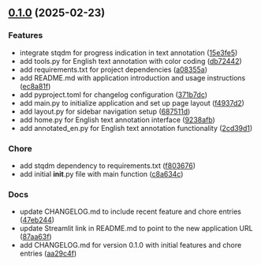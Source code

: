<!-- insertion marker -->
<a name="0.1.0"></a>

## [0.1.0](https://github.com///compare/18a9b8542f17abcabc0fc9e74eed511812e4abe9...0.1.0) (2025-02-23)

### Features

- integrate stqdm for progress indication in text annotation ([15e3fe5](https://github.com///commit/15e3fe5e9d8c4f0ad8484a1ab34877761cc37356))
- add tools.py for English text annotation with color coding ([db72442](https://github.com///commit/db72442adef41ddcaeb4ac0bfaaf55d42f54dba1))
- add requirements.txt for project dependencies ([a08355a](https://github.com///commit/a08355af3b748ce516f04868720ef90cecaf2a68))
- add README.md with application introduction and usage instructions ([ec8a81f](https://github.com///commit/ec8a81f6ed5bd386e64062dece49030671ad4a17))
- add pyproject.toml for changelog configuration ([371b7dc](https://github.com///commit/371b7dc23ad47b7c15051c01e78e5c07d184e361))
- add main.py to initialize application and set up page layout ([f4937d2](https://github.com///commit/f4937d28cf0329d96787756c197d2798f6853e96))
- add layout.py for sidebar navigation setup ([687511d](https://github.com///commit/687511d397809bce127267134768e721809d84ee))
- add home.py for English text annotation interface ([9238afb](https://github.com///commit/9238afb975ff1019c3fdf5e53bd39d74b322bfe1))
- add annotated_en.py for English text annotation functionality ([2cd39d1](https://github.com///commit/2cd39d1fda2f65163b7311abaf35681460cd2c3e))

### Chore

- add stqdm dependency to requirements.txt ([f803676](https://github.com///commit/f803676fe80c36c35dec8fbd1d15585ebfe51c6f))
- add initial __init__.py file with main function ([c8a634c](https://github.com///commit/c8a634c20b0b802b0c434a11cb80bffff10284ad))

### Docs

- update CHANGELOG.md to include recent feature and chore entries ([47eb244](https://github.com///commit/47eb24421bab0066467e65c2f1cb7e34b0ff5da1))
- update Streamlit link in README.md to point to the new application URL ([87aa63f](https://github.com///commit/87aa63f8f5ed46f0d91ce61baccbb69d8d9c394e))
- add CHANGELOG.md for version 0.1.0 with initial features and chore entries ([aa29c4f](https://github.com///commit/aa29c4fd6745ce98d650335a675ce7b8169e531c))

